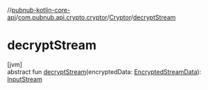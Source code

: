 //[pubnub-kotlin-core-api](../../../index.md)/[com.pubnub.api.crypto.cryptor](../index.md)/[Cryptor](index.md)/[decryptStream](decrypt-stream.md)

# decryptStream

[jvm]\
abstract fun [decryptStream](decrypt-stream.md)(encryptedData: [EncryptedStreamData](../../com.pubnub.api.crypto.data/-encrypted-stream-data/index.md)): [InputStream](https://docs.oracle.com/javase/8/docs/api/java/io/InputStream.html)
